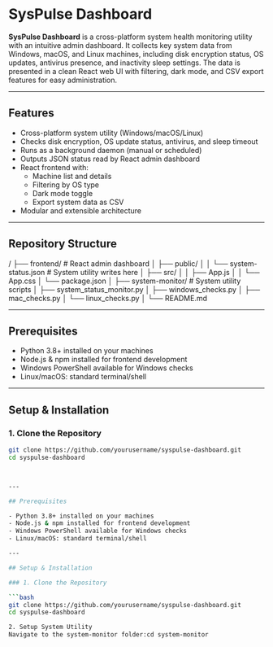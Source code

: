 # SysPulse Dashboard

**SysPulse Dashboard** is a cross-platform system health monitoring utility with an intuitive admin dashboard. It collects key system data from Windows, macOS, and Linux machines, including disk encryption status, OS updates, antivirus presence, and inactivity sleep settings. The data is presented in a clean React web UI with filtering, dark mode, and CSV export features for easy administration.

---

## Features

- Cross-platform system utility (Windows/macOS/Linux)
- Checks disk encryption, OS update status, antivirus, and sleep timeout
- Runs as a background daemon (manual or scheduled)
- Outputs JSON status read by React admin dashboard
- React frontend with:
  - Machine list and details
  - Filtering by OS type
  - Dark mode toggle
  - Export system data as CSV
- Modular and extensible architecture

---

## Repository Structure
/
├── frontend/ # React admin dashboard
│ ├── public/
│ │ └── system-status.json # System utility writes here
│ ├── src/
│ │ ├── App.js
│ │ └── App.css
│ └── package.json
│
├── system-monitor/ # System utility scripts
│ ├── system_status_monitor.py
│ ├── windows_checks.py
│ ├── mac_checks.py
│ └── linux_checks.py
│
└── README.md


---

## Prerequisites

- Python 3.8+ installed on your machines
- Node.js & npm installed for frontend development
- Windows PowerShell available for Windows checks
- Linux/macOS: standard terminal/shell

---

## Setup & Installation

### 1. Clone the Repository

```bash
git clone https://github.com/yourusername/syspulse-dashboard.git
cd syspulse-dashboard



---

## Prerequisites

- Python 3.8+ installed on your machines
- Node.js & npm installed for frontend development
- Windows PowerShell available for Windows checks
- Linux/macOS: standard terminal/shell

---

## Setup & Installation

### 1. Clone the Repository

```bash
git clone https://github.com/yourusername/syspulse-dashboard.git
cd syspulse-dashboard

2. Setup System Utility
Navigate to the system-monitor folder:cd system-monitor

